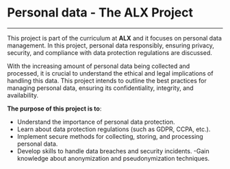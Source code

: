 # Personal data - The ALX Project
--------------
This project is part of the curriculum at __ALX__ and it focuses on personal data management. 
In this project, personal data responsibly, ensuring privacy, security, 
and compliance with data protection regulations are discussed.

With the increasing amount of personal data being collected and processed, 
it is crucial to understand the ethical and legal implications of handling this data. 
This project intends to outline the best practices for managing personal data,
ensuring its confidentiality, integrity, and availability.

__The purpose of this project is to__:

- Understand the importance of personal data protection.
- Learn about data protection regulations (such as GDPR, CCPA, etc.).
- Implement secure methods for collecting, storing, and processing personal data.
- Develop skills to handle data breaches and security incidents.
-Gain knowledge about anonymization and pseudonymization techniques.
